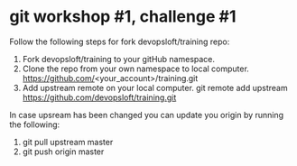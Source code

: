 # git workshop #1, challenge #1
Follow the following steps for fork devopsloft/training repo:
1. Fork devopsloft/training to your gitHub namespace. 
2. Clone the repo from your own namespace to local computer. https://github.com/<your_account>/training.git
3. Add upstream remote on your local computer. git remote add upstream https://github.com/devopsloft/training.git

In case upsream has been changed you can update you origin by running the following:
1. git pull upstream master
2. git push origin master



